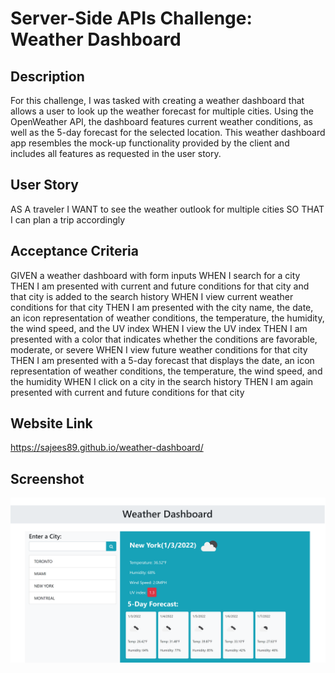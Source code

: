 # Server-Side APIs Challenge: Weather Dashboard

## Description

For this challenge, I was tasked with creating a weather dashboard that allows a user to look up the weather forecast for multiple cities. Using the OpenWeather API, the dashboard
features current weather conditions, as well as the 5-day forecast for the selected location. This weather dashboard app resembles the mock-up functionality provided by the client
and includes all features as requested in the user story.

## User Story 

AS A traveler
I WANT to see the weather outlook for multiple cities
SO THAT I can plan a trip accordingly

## Acceptance Criteria

GIVEN a weather dashboard with form inputs
WHEN I search for a city
THEN I am presented with current and future conditions for that city and that city is added to the search history
WHEN I view current weather conditions for that city
THEN I am presented with the city name, the date, an icon representation of weather conditions, the temperature, the humidity, the wind speed, and the UV index
WHEN I view the UV index
THEN I am presented with a color that indicates whether the conditions are favorable, moderate, or severe
WHEN I view future weather conditions for that city
THEN I am presented with a 5-day forecast that displays the date, an icon representation of weather conditions, the temperature, the wind speed, and the humidity
WHEN I click on a city in the search history
THEN I am again presented with current and future conditions for that city

## Website Link 

https://sajees89.github.io/weather-dashboard/

## Screenshot 

![screenshot](https://github.com/sajees89/weather-dashboard/blob/main/images/weather%20screenshot.png)
